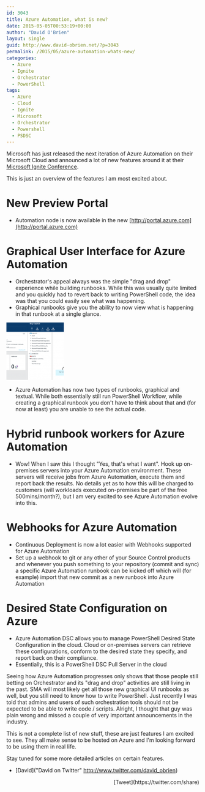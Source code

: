 ```yaml
---
id: 3043
title: Azure Automation, what is new?
date: 2015-05-05T00:53:19+00:00
author: "David O'Brien"
layout: single
guid: http://www.david-obrien.net/?p=3043
permalink: /2015/05/azure-automation-whats-new/
categories:
  - Azure
  - Ignite
  - Orchestrator
  - PowerShell
tags:
  - Azure
  - Cloud
  - Ignite
  - Microsoft
  - Orchestrator
  - Powershell
  - PSDSC
---
```

Microsoft has just released the next iteration of Azure Automation on their Microsoft Cloud and announced a lot of new features around it at their [Microsoft Ignite Conference](http://ignite.microsoft.com).

This is just an overview of the features I am most excited about.

# New Preview Portal

  * Automation node is now available in the new [http://portal.azure.com](http://portal.azure.com)

# Graphical User Interface for Azure Automation

  * Orchestrator's appeal always was the simple "drag and drop" experience while building runbooks. While this was usually quite limited and you quickly had to revert back to writing PowerShell code, the idea was that you could easily see what was happening.
  * Graphical runbooks give you the ability to now view what is happening in that runbook at a single glance.

[<img class="img-responsive aligncenter wp-image-3045 size-thumbnail" src="/media/2015/05/AA_GraphicalRunbook-150x150.png" alt="Azure Automation Graphical Runbooks" width="150" height="150" />](/media/2015/05/AA_GraphicalRunbook.png)

  * Azure Automation has now two types of runbooks, graphical and textual. While both essentially still run PowerShell Workflow, while creating a graphical runbook you don't have to think about that and (for now at least) you are unable to see the actual code.

# Hybrid runbook workers for Azure Automation

  * Wow! When I saw this I thought "Yes, that's what I want". Hook up on-premises servers into your Azure Automation environment. These servers will receive jobs from Azure Automation, execute them and report back the results. No details yet as to how this will be charged to customers (will workloads executed on-premises be part of the free 500mins/month?), but I am very excited to see Azure Automation evolve into this.

# Webhooks for Azure Automation

  * Continuous Deployment is now a lot easier with Webhooks supported for Azure Automation
  * Set up a webhook to git or any other of your Source Control products and whenever you push something to your repository (commit and sync) a specific Azure Automation runbook can be kicked off which will (for example) import that new commit as a new runbook into Azure Automation

# Desired State Configuration on Azure

  * Azure Automation DSC allows you to manage PowerShell Desired State Configuration in the cloud. Cloud or on-premises servers can retrieve these configurations, conform to the desired state they specify, and report back on their compliance.
  * Essentially, this is a PowerShell DSC Pull Server in the cloud

Seeing how Azure Automation progresses only shows that those people still betting on Orchestrator and its "drag and drop" activities are still living in the past. SMA will most likely get all those new graphical UI runbooks as well, but you still need to know how to write PowerShell. Just recently I was told that admins and users of such orchestration tools should not be expected to be able to write code / scripts. Alright, I thought that guy was plain wrong and missed a couple of very important announcements in the industry.

This is not a complete list of new stuff, these are just features I am excited to see. They all make sense to be hosted on Azure and I'm looking forward to be using them in real life.

Stay tuned for some more detailed articles on certain features.

- [David]("David on Twitter" http://www.twitter.com/david_obrien)

<div style="float: right; margin-left: 10px;">
  [Tweet](https://twitter.com/share)
</div>


